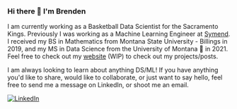 ### Hi there 👋 I'm Brenden

I am currently working as a Basketball Data Scientist for the Sacramento Kings. Previously I was working as a Machine Learning Engineer at [Symend](https://symend.com/). I received my BS in Mathematics from Montana State University - Billings in 2019, and my MS in Data Science from the University of Montana 🐻 in 2021. Feel free to check out my [website](https://brendenconnors.github.io/) (WIP) to check out my projects/posts.

I am always looking to learn about anything DS/ML! If you have anything you'd like to share, would like to collaborate, or just want to say hello, feel free to send me a message on LinkedIn, or shoot me an email.

<a href="https://www.linkedin.com/in/brenden-connors-6a0512195" target="_blank"><img alt="LinkedIn" src="https://img.shields.io/badge/linkedin-%230077B5.svg?&style=for-the-badge&logo=linkedin&logoColor=white" /></a>

